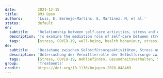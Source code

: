 ```yaml
---
date:          2021-12-15
title:         BMJ Open
authors:       'Luis, E, Bermejo-Martins, E, Martinez, M, et al.'
status:        default
en:
  subtitle:    'Relationship between self-care activities, stress and well-being during COVID-19 lockdown: a cross-cultural mediation model'
  description: 'To examine the mediation role of self-care between stress and psychological well-being in the general population of four countries and to assess the impact of sociodemographic variables on this relationship. Cross-sectional, online survey. A stratified sample of confined general population (N=1082) from four Ibero-American countries—Chile (n=261), Colombia (n=268), Ecuador (n=282) and Spain (n=271)—balanced by age and gender.Sociodemographic information (age, gender, country, education and income level), information related to COVID-19 lockdown (number of days in quarantine, number of people with whom the individuals live, absence/presence of adults and minors in charge and attitude towards the search of information related to COVID-19), Perceived Stress Scale-10, Ryff’s Psychological Well-Being Scale-29 and Self-Care Activities Screening Scale-14. Self-care partially mediates the relationship between stress and well-being during COVID-19 confinement in the general population in the total sample and in each country. On the other hand, among the evaluated sociodemographic variables, only age affects this relationship. The results have broad implications for public health, highlighting the importance of promoting people’s active role in their own care and health behaviour to improve psychological well-being if stress management and social determinants of health are jointly addressed first. The present study provides the first transnational evidence from the earlier stages of the COVID-19 lockdown, showing that the higher perception of stress, the less self-care activities are adopted, and in turn the lower the beneficial effects on well-being.'
  tags:        [stress, COVID-19, well-being, health behaviour, stress management, impact of sociodemographic variables]
de:
  subtitle:    'Beziehung zwischen Selbstfürsorgeaktivitäten, Stress und Wohlbefinden während der COVID-19-Sperre: ein kulturübergreifendes Mediationsmodell'
  description: 'Untersuchung der Vermittlerrolle der Selbstfürsorge zwischen Stress und psychologischem Wohlbefinden in der Allgemeinbevölkerung von vier Ländern und Bewertung des Einflusses soziodemografischer Variablen auf diese Beziehung. Querschnittserhebung, Online-Umfrage. Eine geschichtete Stichprobe der Allgemeinbevölkerung (N=1082) aus vier iberoamerikanischen Ländern - Chile (n=261), Kolumbien (n=268), Ecuador (n=282) und Spanien (n=271) - gewichtet nach Alter und Geschlecht. Soziodemografische Variablen (Alter, Geschlecht, Land, Bildungs- und Einkommensniveau), Informationen im Zusammenhang mit COVID-19-Lockdowns (Anzahl der Tage in der Quarantäne, Anzahl der Personen, mit denen die Personen zusammenleben, Abwesenheit/Anwesenheit von Erwachsenen und Minderjährigen als Betreuer und Einstellung zur Suche nach Informationen im Zusammenhang mit COVID-19), Skala für wahrgenommenen Stress (Perceived Stress Scale-10), Skala für psychologisches Wohlbefinden nach Ryff (Ryff’s Psychological Well-Being Scale-29) und Skala für Selbstpflegeaktivitäten (Self-Care Activities Screening Scale-14). Die Selbstfürsorge vermittelt teilweise die Beziehung zwischen Stress und Wohlbefinden während der COVID-19-Einschränkungen in der allgemeinen Bevölkerung in der Gesamtstichprobe und in jedem Land. Von den untersuchten soziodemografischen Variablen wirkt sich hingegen nur das Alter auf diese Beziehung aus. Die Ergebnisse haben weitreichende Auswirkungen auf die öffentliche Gesundheit, da sie deutlich machen, wie wichtig es ist, die aktive Rolle der Menschen bei ihrer eigenen Versorgung und ihrem Gesundheitsverhalten zu fördern, um das psychische Wohlbefinden zu verbessern, wenn Stressmanagement und soziale Gesundheitsfaktoren zuerst gemeinsam angegangen werden. Die vorliegende Studie liefert die ersten länderübergreifenden Belege aus den früheren Phasen der COVID-19-Beschränkungen, die zeigen, dass je höher die Stresswahrnehmung ist, desto weniger Selbstfürsorgemaßnahmen ergriffen werden, was wiederum die positiven Auswirkungen auf das Wohlbefinden verringert.' 
  tags:        [Stress, COVID-19, Wohlbefinden, Gesundheitsverhalten, Stressbewältigung, Einfluss soziodemografischer Variablen]
group:         'Treatments'
credit:        https://doi.org/10.1136/bmjopen-2020-048469
---
```

